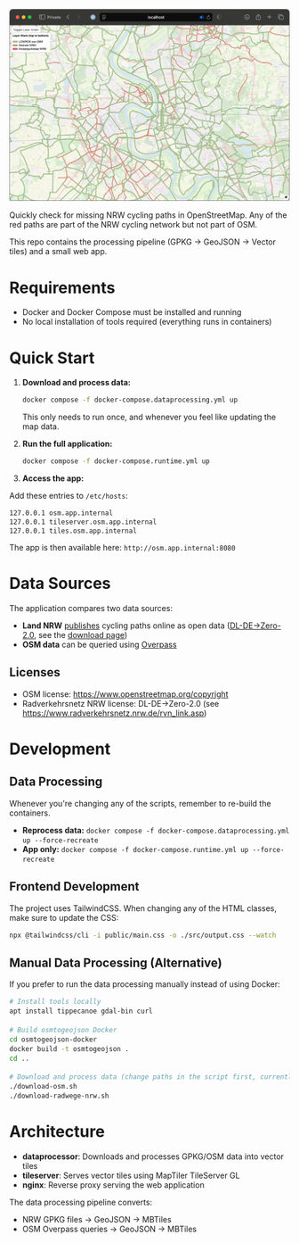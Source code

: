![Screenshot of the app](image.png)

Quickly check for missing NRW cycling paths in OpenStreetMap. Any of the red paths are part of the NRW cycling network but not part of OSM.

This repo contains the processing pipeline (GPKG -> GeoJSON -> Vector tiles) and a small web app.

# Requirements

- Docker and Docker Compose must be installed and running
- No local installation of tools required (everything runs in containers)

# Quick Start

1. **Download and process data:**
   ```bash
   docker compose -f docker-compose.dataprocessing.yml up
   ```

   This only needs to run once, and whenever you feel like updating the map data.

2. **Run the full application:**
   ```bash
   docker compose -f docker-compose.runtime.yml up
   ```

3. **Access the app:**

Add these entries to `/etc/hosts`:

```
127.0.0.1 osm.app.internal
127.0.0.1 tileserver.osm.app.internal
127.0.0.1 tiles.osm.app.internal
```

The app is then available here: `http://osm.app.internal:8080`

# Data Sources

The application compares two data sources:

- **Land NRW** [publishes](https://www.radverkehrsnetz.nrw.de) cycling paths online as open data ([DL-DE->Zero-2.0](https://www.govdata.de/dl-de/zero-2-0), see the [download page](https://www.radverkehrsnetz.nrw.de/rvn_link.asp))
- **OSM data** can be queried using [Overpass](https://overpass-turbo.eu)

## Licenses
- OSM license: https://www.openstreetmap.org/copyright
- Radverkehrsnetz NRW license: DL-DE->Zero-2.0 (see https://www.radverkehrsnetz.nrw.de/rvn_link.asp)

# Development

## Data Processing

Whenever you're changing any of the scripts, remember to re-build the containers.

- **Reprocess data:** `docker compose -f docker-compose.dataprocessing.yml up --force-recreate`
- **App only:** `docker compose -f docker-compose.runtime.yml up --force-recreate`

## Frontend Development

The project uses TailwindCSS. When changing any of the HTML classes, make sure to update the CSS:
```bash
npx @tailwindcss/cli -i public/main.css -o ./src/output.css --watch
```

## Manual Data Processing (Alternative)

If you prefer to run the data processing manually instead of using Docker:

```bash
# Install tools locally
apt install tippecanoe gdal-bin curl

# Build osmtogeojson Docker
cd osmtogeojson-docker
docker build -t osmtogeojson .
cd ..

# Download and process data (change paths in the script first, currently hardcoded to /app/ for Docker)
./download-osm.sh
./download-radwege-nrw.sh
```

# Architecture

- **dataprocessor**: Downloads and processes GPKG/OSM data into vector tiles
- **tileserver**: Serves vector tiles using MapTiler TileServer GL
- **nginx**: Reverse proxy serving the web application

The data processing pipeline converts:
- NRW GPKG files → GeoJSON → MBTiles
- OSM Overpass queries → GeoJSON → MBTiles